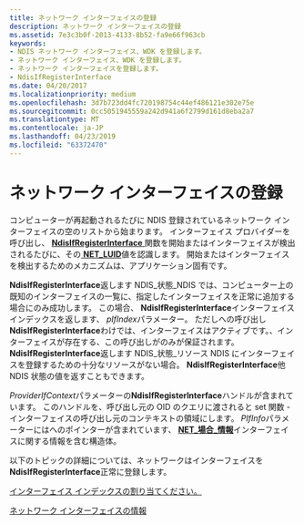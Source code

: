 ```yaml
---
title: ネットワーク インターフェイスの登録
description: ネットワーク インターフェイスの登録
ms.assetid: 7e3c3b0f-2013-4133-8b52-fa9e66f963cb
keywords:
- NDIS ネットワーク インターフェイス、WDK を登録します。
- ネットワーク インターフェイス、WDK を登録します。
- ネットワーク インターフェイスを登録します。
- NdisIfRegisterInterface
ms.date: 04/20/2017
ms.localizationpriority: medium
ms.openlocfilehash: 3d7b723dd4fc720198754c44ef486121e302e75e
ms.sourcegitcommit: 0cc5051945559a242d941a6f2799d161d8eba2a7
ms.translationtype: MT
ms.contentlocale: ja-JP
ms.lasthandoff: 04/23/2019
ms.locfileid: "63372470"
---
```

# <a name="registering-a-network-interface"></a>ネットワーク インターフェイスの登録





コンピューターが再起動されるたびに NDIS 登録されているネットワーク インターフェイスの空のリストから始まります。 インターフェイス プロバイダーを呼び出し、 [ **NdisIfRegisterInterface** ](https://msdn.microsoft.com/library/windows/hardware/ff562715)関数を開始またはインターフェイスが検出されるたびに、その[ **NET\_LUID**](https://msdn.microsoft.com/library/windows/hardware/ff568747)値を認識します。 開始またはインターフェイスを検出するためのメカニズムは、アプリケーション固有です。

**NdisIfRegisterInterface**返します NDIS\_状態\_NDIS では、コンピューター上の既知のインターフェイスの一覧に、指定したインターフェイスを正常に追加する場合にのみ成功します。 この場合、 **NdisIfRegisterInterface**インターフェイス インデックスを返します、 *pIfIndex*パラメーター。 ただしへの呼び出し**NdisIfRegisterInterface**わけでは、インターフェイスはアクティブです。、インターフェイスが存在する、この呼び出しがのみが保証されます。 **NdisIfRegisterInterface**返します NDIS\_状態\_リソース NDIS にインターフェイスを登録するための十分なリソースがない場合。 **NdisIfRegisterInterface**他 NDIS 状態の値を返すこともできます。

*ProviderIfContext*パラメーターの**NdisIfRegisterInterface**ハンドルが含まれています。 このハンドルを、呼び出し元の OID のクエリに渡されると set 関数 - インターフェイスの呼び出し元のコンテキストの領域にします。 *PIfInfo*パラメーターにはへのポインターが含まれています、 [ **NET\_場合\_情報**](https://msdn.microsoft.com/library/windows/hardware/ff568743)インターフェイスに関する情報を含む構造体。

以下のトピックの詳細については、ネットワークはインターフェイスを**NdisIfRegisterInterface**正常に登録します。

[インターフェイス インデックスの割り当てください。](allocating-an-interface-index.md)

[ネットワーク インターフェイスの情報](network-interface-information.md)

 

 





